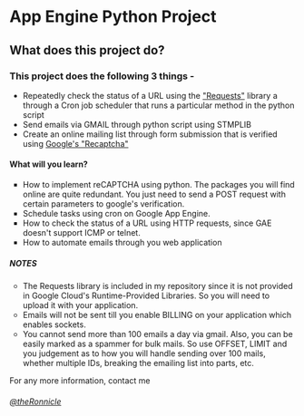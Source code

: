<h1>App Engine Python Project</h1>

<h2> What does this project do? </h2>

<h3>This project does the following 3 things -</h3>
<ul>
<li>Repeatedly check the status of a URL using the <a href="http://www.python-requests.org/en/latest/">"Requests"</a> library a through a Cron job scheduler that runs a particular method in the python script </li>
<li>Send emails via GMAIL through python script using STMPLIB </li>
<li>Create an online mailing list through form submission that is verified using <a href="https://www.google.com/recaptcha/intro/index.html">Google's "Recaptcha"</a></li>
</ul>
<h4>What will you learn?</h4>
<ul type = "square">
<li>How to implement reCAPTCHA using python. The packages you will find online are quite redundant. You just need to send a POST request with certain parameters to google's verification. </li>
<li>Schedule tasks using cron on Google App Engine.</li>
<li>How to check the status of a URL using HTTP requests, since GAE doesn't support ICMP or telnet.</li>
<li>How to automate emails through you web application</li>
</ul>
<h5>NOTES</h5>
<ul type = "circle">
<li>The Requests library is included in my repository since it is not provided in Google Cloud's Runtime-Provided Libraries. So you will need to upload it with your application.</li>
<li>Emails will not be sent till you enable BILLING on your application which enables sockets.</li>
<li>You cannot send more than 100 emails a day via gmail. Also, you can be easily marked as a spammer for bulk mails. So use OFFSET, LIMIT and you judgement as to how you will handle sending over 100 mails, whether multiple IDs, breaking the emailing list into parts, etc. </li>
</ul>

For any more information, contact me <a href="twitter.com/theRonnicle" target="_blank"><h6>@theRonnicle</h6></a>
